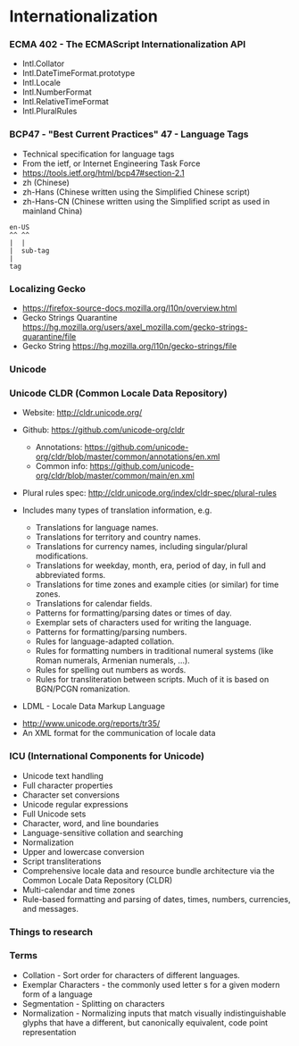 # Internationalization

### ECMA 402 - The ECMAScript Internationalization API
  - Intl.Collator
  - Intl.DateTimeFormat.prototype
  - Intl.Locale
  - Intl.NumberFormat
  - Intl.RelativeTimeFormat
  - Intl.PluralRules

### BCP47 - "Best Current Practices" 47 - Language Tags
  - Technical specification for language tags
  - From the ietf, or Internet Engineering Task Force
  - https://tools.ietf.org/html/bcp47#section-2.1
  - zh (Chinese)
  - zh-Hans (Chinese written using the Simplified Chinese script)
  - zh-Hans-CN (Chinese written using the Simplified script as used in mainland China)

```
en-US
^^ ^^
|  |
|  sub-tag
|
tag
```

### Localizing Gecko
  - https://firefox-source-docs.mozilla.org/l10n/overview.html
  - Gecko Strings Quarantine https://hg.mozilla.org/users/axel_mozilla.com/gecko-strings-quarantine/file
  - Gecko String https://hg.mozilla.org/l10n/gecko-strings/file

### Unicode

### Unicode CLDR (Common Locale Data Repository)
 - Website: http://cldr.unicode.org/
 - Github: https://github.com/unicode-org/cldr
   - Annotations: https://github.com/unicode-org/cldr/blob/master/common/annotations/en.xml
   - Common info: https://github.com/unicode-org/cldr/blob/master/common/main/en.xml

 - Plural rules spec: http://cldr.unicode.org/index/cldr-spec/plural-rules
 - Includes many types of translation information, e.g.
    * Translations for language names.
    * Translations for territory and country names.
    * Translations for currency names, including singular/plural modifications.
    * Translations for weekday, month, era, period of day, in full and abbreviated forms.
    * Translations for time zones and example cities (or similar) for time zones.
    * Translations for calendar fields.
    * Patterns for formatting/parsing dates or times of day.
    * Exemplar sets of characters used for writing the language.
    * Patterns for formatting/parsing numbers.
    * Rules for language-adapted collation.
    * Rules for formatting numbers in traditional numeral systems (like Roman numerals, Armenian numerals, …).
    * Rules for spelling out numbers as words.
    * Rules for transliteration between scripts. Much of it is based on BGN/PCGN romanization.
 - LDML - Locale Data Markup Language
  * http://www.unicode.org/reports/tr35/
  * An XML format for the communication of locale data

### ICU (International Components for Unicode)
  - Unicode text handling
  - Full character properties
  - Character set conversions
  - Unicode regular expressions
  - Full Unicode sets
  - Character, word, and line boundaries
  - Language-sensitive collation and searching
  - Normalization
  - Upper and lowercase conversion
  - Script transliterations
  - Comprehensive locale data and resource bundle architecture via the Common Locale Data Repository (CLDR)
  - Multi-calendar and time zones
  - Rule-based formatting and parsing of dates, times, numbers, currencies, and messages.

### Things to research

### Terms
 - Collation - Sort order for characters of different languages.
 - Exemplar Characters - the commonly used letter s for a given modern form of a language
 - Segmentation - Splitting on characters
 - Normalization - Normalizing inputs that match visually indistinguishable glyphs that have a different, but canonically equivalent, code point representation
